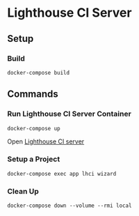 # Lighthouse CI Server

## Setup

### Build
```
docker-compose build
```

## Commands

### Run Lighthouse CI Server Container
```
docker-compose up
```

Open [Lighthouse CI server](http://localhost:12341)

### Setup a Project
```
docker-compose exec app lhci wizard
```

### Clean Up
```
docker-compose down --volume --rmi local
```
